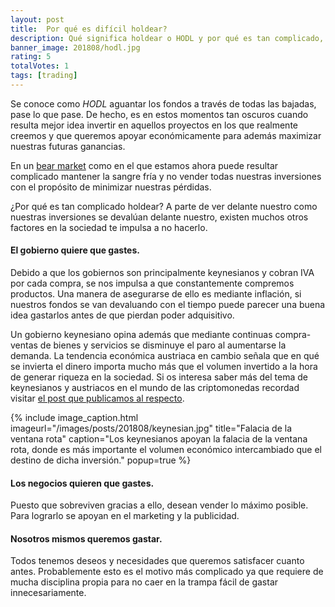 ```yaml
---
layout: post
title:  Por qué es difícil holdear?
description: Qué significa holdear o HODL y por qué es tan complicado, especialmente en bear markets?
banner_image: 201808/hodl.jpg
rating: 5
totalVotes: 1
tags: [trading]
---
```


Se conoce como *HODL* aguantar los fondos a través de todas las bajadas, pase lo que pase. De hecho, es en estos momentos tan oscuros cuando resulta mejor idea invertir en aquellos proyectos en los que realmente creemos y que queremos apoyar económicamente para además maximizar nuestras futuras ganancias.

<!--more-->

En un [bear market](/glosario#bear-market) como en el que estamos ahora puede resultar complicado mantener la sangre fría y no vender todas nuestras inversiones con el propósito de minimizar nuestras pérdidas.

¿Por qué es tan complicado holdear? A parte de ver delante nuestro como nuestras inversiones se devalúan delante nuestro, existen muchos otros factores en la sociedad te impulsa a no hacerlo.

#### El gobierno quiere que gastes.
Debido a que los gobiernos son principalmente keynesianos y cobran IVA por cada compra, se nos impulsa a que constantemente compremos productos. Una manera de asegurarse de ello es mediante inflación, si nuestros fondos se van devaluando con el tiempo puede parecer una buena idea gastarlos antes de que pierdan poder adquisitivo.

Un gobierno keynesiano opina además que mediante continuas compra-ventas de bienes y servicios se disminuye el paro al aumentarse la demanda. La tendencia económica austriaca en cambio señala que en qué se invierta el dinero importa mucho más que el volumen invertido a la hora de generar riqueza en la sociedad. Si os interesa saber más del tema de keynesianos y austriacos en el mundo de las criptomonedas recordad visitar [el post que publicamos al respecto](/cripto-kenesianos-vs-austriacos/).


{% include image_caption.html imageurl="/images/posts/201808/keynesian.jpg" title="Falacia de la ventana rota" caption="Los keynesianos apoyan la falacia de la ventana rota, donde es más importante el volumen económico intercambiado que el destino de dicha inversión." popup=true %}

#### Los negocios quieren que gastes.
Puesto que sobreviven gracias a ello, desean vender lo máximo posible. Para lograrlo se apoyan en el marketing y la publicidad.


#### Nosotros mismos queremos gastar.
Todos tenemos deseos y necesidades que queremos satisfacer cuanto antes. Probablemente esto es el motivo más complicado ya que requiere de mucha disciplina propia para no caer en la trampa fácil de gastar innecesariamente.

